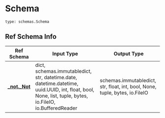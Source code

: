 # Schema
```
type: schemas.Schema
```

## Ref Schema Info
Ref Schema | Input Type | Output Type
---------- | ---------- | -----------
[**_not._Not**](../../../../../../../../components/schema/_not.md) | dict, schemas.immutabledict, str, datetime.date, datetime.datetime, uuid.UUID, int, float, bool, None, list, tuple, bytes, io.FileIO, io.BufferedReader | schemas.immutabledict, str, float, int, bool, None, tuple, bytes, io.FileIO
